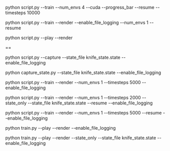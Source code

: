 python script.py --train --num_envs 4 --cuda --progress_bar --resume --timesteps 10000


python script.py --train --render --enable_file_logging --num_envs 1 --resume





python script.py --play --render






==



python script.py --capture --state_file knife_state.state --enable_file_logging




python capture_state.py --state_file knife_state.state --enable_file_logging






python script.py --train --render --num_envs 1 --timesteps 5000 --enable_file_logging




python script.py --train --render --num_envs 1 --timesteps 2000 --state_only --state_file knife_state.state --resume --enable_file_logging


python script.py --train --render --num_envs 1 --timesteps 5000 --resume --enable_file_logging


python train.py --play --render --enable_file_logging


python train.py --play --render --state_only --state_file knife_state.state --enable_file_logging

